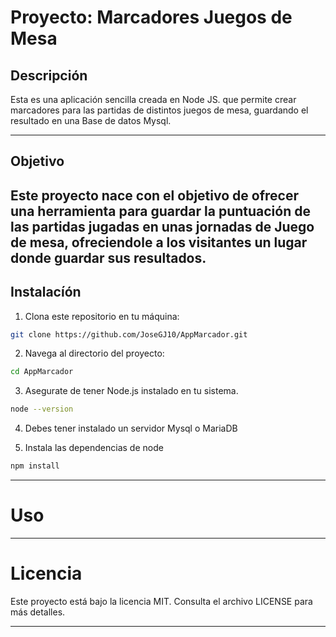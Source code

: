 # Proyecto: Marcadores Juegos de Mesa

## Descripción

Esta es una aplicación sencilla creada en Node JS. que permite crear marcadores para las partidas de distintos juegos de mesa, guardando el resultado en una Base de datos Mysql.

---

## Objetivo

Este proyecto nace con el objetivo de ofrecer una herramienta para guardar la puntuación de las partidas jugadas en unas jornadas de Juego de mesa, ofreciendole a los visitantes un lugar donde guardar sus resultados.
---

## Instalacíón

1. Clona este repositorio en tu máquina:

```bash
git clone https://github.com/JoseGJ10/AppMarcador.git
```

2. Navega al directorio del proyecto:

```bash
cd AppMarcador
```

3. Asegurate de tener Node.js instalado en tu sistema.

```bash
node --version
```
4. Debes tener instalado un servidor Mysql o MariaDB

5. Instala las dependencias de node

```bash
npm install
```

---

# Uso


---

# Licencia

Este proyecto está bajo la licencia MIT. Consulta el archivo LICENSE para más detalles.

---